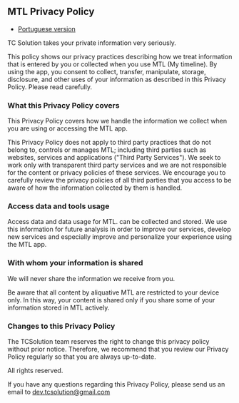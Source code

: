 ## MTL Privacy Policy

* [Portuguese version](/privacy_policy-pt.html)

TC Solution takes your private information very seriously.

This policy shows our privacy practices describing how we treat information that is entered by you or collected when you use MTL (My timeline).
By using the app, you consent to collect, transfer, manipulate, storage, disclosure, and other uses of your information as described in this Privacy Policy. Please read carefully.

### What this Privacy Policy covers

This Privacy Policy covers how we handle the information we collect when you are using or accessing the MTL app.

This Privacy Policy does not apply to third party practices that do not belong to, controls or manages MTL; including third parties such as websites, services and applications ("Third Party Services"). We seek to work only with transparent third party services and we are not responsible for the content or privacy policies of these services. We encourage you to carefully review the privacy policies of all third parties that you access to be aware of how the information collected by them is handled.

### Access data and tools usage

Access data and data usage for MTL. can be collected and stored. We use this information for future analysis in order to improve our services, develop new services and especially improve and personalize your experience using the MTL app.

### With whom your information is shared

We will never share the information we receive from you.

Be aware that all content by aliquative MTL are restricted to your device only. In this way, your content is shared only if you share some of your information stored in MTL actively.

### Changes to this Privacy Policy

The TCSolution team reserves the right to change this privacy policy without prior notice. Therefore, we recommend that you review our Privacy Policy regularly so that you are always up-to-date.

All rights reserved.

If you have any questions regarding this Privacy Policy, please send us an email to [dev.tcsolution@gmail.com](mailto:dev.tcsolution@gmail.com)





